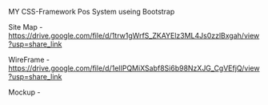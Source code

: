 MY CSS-Framework Pos System useing Bootstrap

Site Map -  https://drive.google.com/file/d/1trw1gWrfS_ZKAYElz3ML4Js0zzlBxgah/view?usp=share_link

WireFrame - https://drive.google.com/file/d/1elIPQMiXSabf8Si6b98NzXJG_CgVEfjQ/view?usp=share_link

Mockup - 

